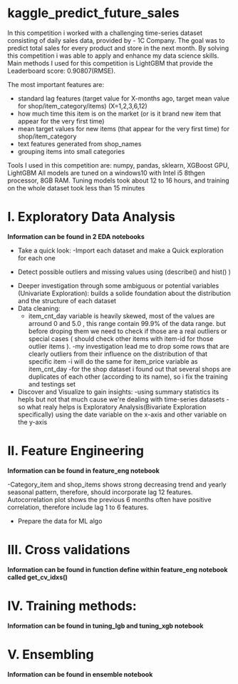 # kaggle_predict_future_sales

In this competition i worked with a challenging time-series dataset consisting of daily sales data, provided by - 1C Company. The goal was to predict total sales for every product and store in the next month. 
By solving this competition i was able to apply and enhance my data science skills.
Main methods I used for this competition is LightGBM that provide the Leaderboard score: 0.90807(RMSE).

The most important features are:
* standard lag features (target value for X-months ago, target mean value for shop/item_category/items) (X=1,2,3,6,12)
* how much time this item is on the market (or is it brand new item that appear for the very first time)
* mean target values for new items (that appear for the very first time) for shop/item_category
* text features  generated from shop_names
* grouping items into small categories 

Tools I used in this competition are: numpy, pandas, sklearn, XGBoost GPU, LightGBM
All models are tuned on a windows10 with Intel i5 8thgen processor, 8GB RAM. Tuning models took about 12 to 16 hours, and training on the whole dataset took less than 15 minutes


# I. Exploratory Data Analysis
**Information can be found in  2 EDA notebooks**

* Take a quick look: -Import each dataset and make a Quick exploration for each one 
- Detect possible  outliers and missing values using (describe() and  hist() )
* Deeper investigation through some ambiguous or potential variables (Univariate Exploration): builds a solide foundation about the distribution and the structure of each dataset 
* Data cleaning:
   - item_cnt_day variable is heavily skewed, most of the values are arround 0 and 5.0 , this range contain 99.9% of the data range. but before droping them we need to check if those are a real outliers or special cases ( should check other items with item-id for those outlier items ).
-my investigation lead me to drop some rows that are clearly outliers from their influence on the distribution of that specific item
-i will do the same for item_price variable as item_cnt_day
-for the shop dataset i found out that several shops are duplicates of each other (according to its name), so i fix the training and testings set
 * Discover and Visualize to gain insights: 
-using summary statistics its hepls but not that much cause we're dealing with time-series datasets
-so what realy helps is Exploratory Analysis(Bivariate Exploration specifically) using the date variable on the x-axis  and other variable on the y-axis

# II. Feature Engineering
**Information can be found in feature_eng  notebook**

-Category_item and shop_items shows strong decreasing trend and yearly seasonal pattern, therefore, should incorporate lag 12 features. Autocorrelation plot shows the previous 6 months often have positive correlation, therefore include lag 1 to 6 features.


* Prepare the data for ML algo

# III. Cross validations
**Information can be found in function define within feature_eng  notebook called get_cv_idxs()**

# IV. Training methods:
**Information can be found in tuning_lgb and tuning_xgb notebook**

# V. Ensembling
**Information can be found in ensemble notebook**

